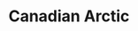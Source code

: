 ---
title: Canadian Arctic
longTitle: 'Canadian Arctic'
tags:
- gccommon
usedFor:
- "[[Northern Canada]]"
---
